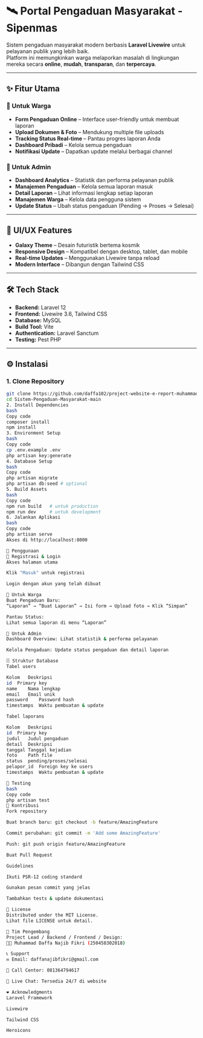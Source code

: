 # 🛰️ Portal Pengaduan Masyarakat - **Sipenmas**

Sistem pengaduan masyarakat modern berbasis **Laravel Livewire** untuk pelayanan publik yang lebih baik.  
Platform ini memungkinkan warga melaporkan masalah di lingkungan mereka secara **online**, **mudah**, **transparan**, dan **terpercaya**.

---

## ✨ Fitur Utama

### 👥 Untuk Warga
- **Form Pengaduan Online** – Interface user-friendly untuk membuat laporan  
- **Upload Dokumen & Foto** – Mendukung multiple file uploads  
- **Tracking Status Real-time** – Pantau progres laporan Anda  
- **Dashboard Pribadi** – Kelola semua pengaduan  
- **Notifikasi Update** – Dapatkan update melalui berbagai channel  

### 🏢 Untuk Admin
- **Dashboard Analytics** – Statistik dan performa pelayanan publik  
- **Manajemen Pengaduan** – Kelola semua laporan masuk  
- **Detail Laporan** – Lihat informasi lengkap setiap laporan  
- **Manajemen Warga** – Kelola data pengguna sistem  
- **Update Status** – Ubah status pengaduan (Pending → Proses → Selesai)

---

## 🎨 UI/UX Features
- **Galaxy Theme** – Desain futuristik bertema kosmik  
- **Responsive Design** – Kompatibel dengan desktop, tablet, dan mobile  
- **Real-time Updates** – Menggunakan Livewire tanpa reload  
- **Modern Interface** – Dibangun dengan Tailwind CSS  

---

## 🛠 Tech Stack
- **Backend:** Laravel 12  
- **Frontend:** Livewire 3.6, Tailwind CSS  
- **Database:** MySQL  
- **Build Tool:** Vite  
- **Authentication:** Laravel Sanctum  
- **Testing:** Pest PHP  

---

## ⚙️ Instalasi

### 1. Clone Repository
```bash
git clone https://github.com/daffa102/project-website-e-report-muhammaddaffanajibfikri-250458302018.git
cd Sistem-Pengaduan-Masyarakat-main
2. Install Dependencies
bash
Copy code
composer install
npm install
3. Environment Setup
bash
Copy code
cp .env.example .env
php artisan key:generate
4. Database Setup
bash
Copy code
php artisan migrate
php artisan db:seed # optional
5. Build Assets
bash
Copy code
npm run build   # untuk production
npm run dev     # untuk development
6. Jalankan Aplikasi
bash
Copy code
php artisan serve
Akses di http://localhost:8000

📖 Penggunaan
🔹 Registrasi & Login
Akses halaman utama

Klik "Masuk" untuk registrasi

Login dengan akun yang telah dibuat

🔹 Untuk Warga
Buat Pengaduan Baru:
“Laporan” → “Buat Laporan” → Isi form → Upload foto → Klik “Simpan”

Pantau Status:
Lihat semua laporan di menu “Laporan”

🔹 Untuk Admin
Dashboard Overview: Lihat statistik & performa pelayanan

Kelola Pengaduan: Update status pengaduan dan detail laporan

🗄 Struktur Database
Tabel users

Kolom	Deskripsi
id	Primary key
name	Nama lengkap
email	Email unik
password	Password hash
timestamps	Waktu pembuatan & update

Tabel laporans

Kolom	Deskripsi
id	Primary key
judul	Judul pengaduan
detail	Deskripsi
tanggal	Tanggal kejadian
foto	Path file
status	pending/proses/selesai
pelapor_id	Foreign key ke users
timestamps	Waktu pembuatan & update

🧪 Testing
bash
Copy code
php artisan test
🤝 Kontribusi
Fork repository

Buat branch baru: git checkout -b feature/AmazingFeature

Commit perubahan: git commit -m 'Add some AmazingFeature'

Push: git push origin feature/AmazingFeature

Buat Pull Request

Guidelines

Ikuti PSR-12 coding standard

Gunakan pesan commit yang jelas

Tambahkan tests & update dokumentasi

📜 License
Distributed under the MIT License.
Lihat file LICENSE untuk detail.

👥 Tim Pengembang
Project Lead / Backend / Frontend / Design:
🧑‍💻 Muhammad Daffa Najib Fikri (250458302018)

📞 Support
✉️ Email: daffanajibfikri@gmail.com

📱 Call Center: 081364794617

💬 Live Chat: Tersedia 24/7 di website

❤️ Acknowledgments
Laravel Framework

Livewire

Tailwind CSS

Heroicons

